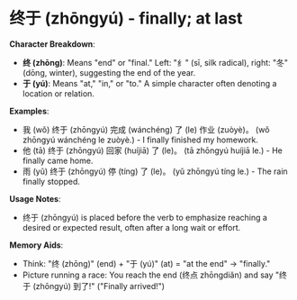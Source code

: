 # **终于 (zhōngyú) - finally; at last**

**Character Breakdown**:  
- **终 (zhōng)**: Means "end" or "final." Left: "纟" (sī, silk radical), right: "冬" (dōng, winter), suggesting the end of the year.  
- **于 (yú)**: Means "at," "in," or "to." A simple character often denoting a location or relation.

**Examples**:  
- 我 (wǒ) 终于 (zhōngyú) 完成 (wánchéng) 了 (le) 作业 (zuòyè)。 (wǒ zhōngyú wánchéng le zuòyè.) - I finally finished my homework.  
- 他 (tā) 终于 (zhōngyú) 回家 (huíjiā) 了 (le)。 (tā zhōngyú huíjiā le.) - He finally came home.  
- 雨 (yǔ) 终于 (zhōngyú) 停 (tíng) 了 (le)。 (yǔ zhōngyú tíng le.) - The rain finally stopped.

**Usage Notes**:  
- 终于 (zhōngyú) is placed before the verb to emphasize reaching a desired or expected result, often after a long wait or effort.

**Memory Aids**:  
- Think: "终 (zhōng)" (end) + "于 (yú)" (at) = "at the end" → "finally."  
- Picture running a race: You reach the end (终点 zhōngdiǎn) and say "终于 (zhōngyú) 到了!" ("Finally arrived!")